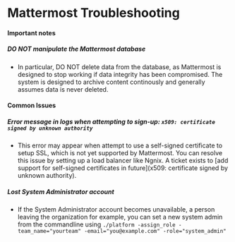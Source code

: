 # Mattermost Troubleshooting

#### Important notes

##### **DO NOT manipulate the Mattermost database**
  - In particular, DO NOT delete data from the database, as Mattermost is designed to stop working if data integrity has been compromised. The system is designed to archive content continously and generally assumes data is never deleted. 


#### Common Issues 

##### Error message in logs when attempting to sign-up: `x509: certificate signed by unknown authority`
  - This error may appear when attempt to use a self-signed certificate to setup SSL, which is not yet supported by Mattermost. You can resolve this issue by setting up a load balancer like Ngnix. A ticket exists to [add support for self-signed certificates in future](x509: certificate signed by unknown authority). 

##### Lost System Administrator account
  - If the System Administrator account becomes unavailable, a person leaving the organization for example, you can set a new system admin from the commandline using `./platform -assign_role -team_name="yourteam" -email="you@example.com" -role="system_admin"`

